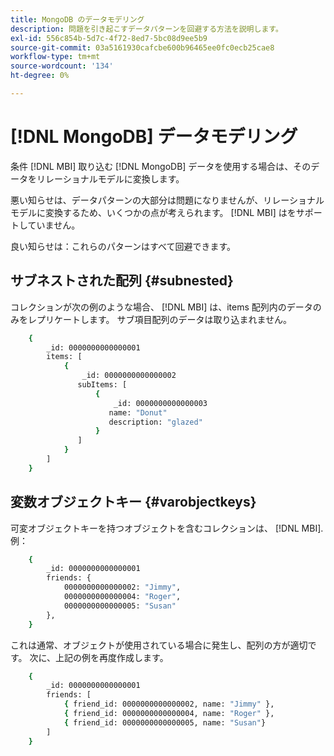 ```yaml
---
title: MongoDB のデータモデリング
description: 問題を引き起こすデータパターンを回避する方法を説明します。
exl-id: 556c854b-5d7c-4f72-8ed7-5bc08d9ee5b9
source-git-commit: 03a5161930cafcbe600b96465ee0fc0ecb25cae8
workflow-type: tm+mt
source-wordcount: '134'
ht-degree: 0%

---
```


# [!DNL MongoDB] データモデリング

条件 [!DNL MBI] 取り込む [!DNL MongoDB] データを使用する場合は、そのデータをリレーショナルモデルに変換します。

悪い知らせは、データパターンの大部分は問題になりませんが、リレーショナルモデルに変換するため、いくつかの点が考えられます。 [!DNL MBI] はをサポートしていません。

良い知らせは：これらのパターンはすべて回避できます。

## サブネストされた配列 {#subnested}

コレクションが次の例のような場合、 [!DNL MBI] は、items 配列内のデータのみをレプリケートします。 サブ項目配列のデータは取り込まれません。

```bash
    {
        _id: 0000000000000001
        items: [
            {
                _id: 0000000000000002
               subItems: [
                   {
                       _id: 0000000000000003
                      name: "Donut"
                      description: "glazed"
                   }
               ]
            }
        ]
    }
```

## 変数オブジェクトキー {#varobjectkeys}

可変オブジェクトキーを持つオブジェクトを含むコレクションは、 [!DNL MBI]. 例：

```bash
    {
        _id: 0000000000000001
        friends: {
            0000000000000002: "Jimmy",
            0000000000000004: "Roger",
            0000000000000005: "Susan"
        },
    }
```

これは通常、オブジェクトが使用されている場合に発生し、配列の方が適切です。 次に、上記の例を再度作成します。

```bash
    {
        _id: 0000000000000001
        friends: [
            { friend_id: 0000000000000002, name: "Jimmy" },
            { friend_id: 0000000000000004, name: "Roger" },
            { friend_id: 0000000000000005, name: "Susan"}
        ]
    }
```
